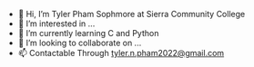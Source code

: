 - 👋 Hi, I’m Tyler Pham Sophmore at Sierra Community College
- 👀 I’m interested in ...
- 🌱 I’m currently learning C and Python 
- 💞️ I’m looking to collaborate on ...
- 📫 Contactable Through tyler.n.pham2022@gmail.com
